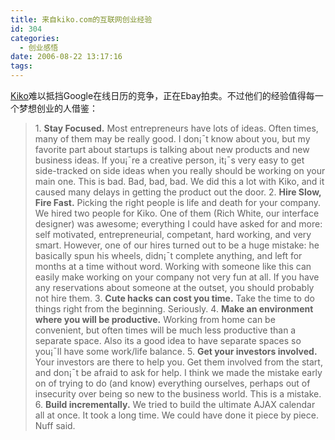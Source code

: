 ```yaml
---
title: 来自kiko.com的互联网创业经验
id: 304
categories:
  - 创业感悟
date: 2006-08-22 13:17:16
tags:
---
```


[Kiko](http://jkanstyle.com/2006/08/17/actual-lessons-from-kiko/)难以抵挡Google在线日历的竞争，正在Ebay拍卖。不过他们的经验值得每一个梦想创业的人借鉴：
> 1\. **Stay Focused.** Most entrepreneurs have lots of ideas. Often times, many of them may be really good. I don¡¯t know about you, but my favorite part about startups is talking about new products and new business ideas. If you¡¯re a creative person, it¡¯s very easy to get side-tracked on side ideas when you really should be working on your main one. This is bad. Bad, bad, bad. We did this a lot with Kiko, and it caused many delays in getting the product out the door.
> 2\. **Hire Slow, Fire Fast.** Picking the right people is life and death for your company. We hired two people for Kiko. One of them (Rich White, our interface designer) was awesome; everything I could have asked for and more: self motivated, entrepreneurial, competant, hard working, and very smart. However, one of our hires turned out to be a huge mistake: he basically spun his wheels, didn¡¯t complete anything, and left for months at a time without word. Working with someone like this can easily make working on your company not very fun at all. If you have any reservations about someone at the outset, you should probably not hire them.
> 3\. **Cute hacks can cost you time.** Take the time to do things right from the beginning. Seriously.
> 4\. **Make an environment where you will be productive.** Working from home can be convenient, but often times will be much less productive than a separate space. Also its a good idea to have separate spaces so you¡¯ll have some work/life balance.
> 5\. **Get your investors involved.** Your investors are there to help you. Get them involved from the start, and don¡¯t be afraid to ask for help. I think we made the mistake early on of trying to do (and know) everything ourselves, perhaps out of insecurity over being so new to the business world. This is a mistake.
> 6\. **Build incrementally.** We tried to build the ultimate AJAX calendar all at once. It took a long time. We could have done it piece by piece. Nuff said.